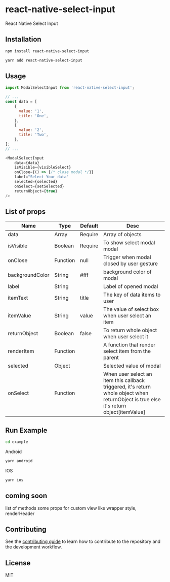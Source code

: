 # react-native-select-input

React Native Select Input

## Installation

```sh
npm install react-native-select-input
```

```sh
yarn add react-native-select-input
```

## Usage

```js
import ModalSelectInput from 'react-native-select-input';

// ...
const data = [
    {
      value: '1',
      title: 'One',
    },
    {
      value: '2',
      title: 'Two',
    },
];
// ...

<ModalSelectInput
    data={data}
    isVisible={visibleSelect}
    onClose={() => {/* close modal */}}
    label="Select Your data"
    selected={selected}
    onSelect={setSelected}
    returnObject={true}
/>
```

## List of props


|Name   | Type  |Default   |Desc   |
| ------------ | ------------ | ------------ | ------------ |
| data  | Array   |Require| Array of objects   |
| isVisible  | Boolean |Require  | To show select modal modal   |
|onClose   | Function  | null|Trigger when modal closed by user gesture    |
| backgroundColor  | String   | #fff   | background color of modal
|label   | String    |     | Label of opened modal
|itemText   | String   | title   | The key of data items to user
| itemValue  | String    | value    | The value of select box when user select an item
|returnObject   | Boolean    | false    | To return whole object when user select it
| renderItem  | Function  |    | A function that render select item from the parent
|selected|Object||Selected value of modal
|onSelect|Function|| When user select an item this callback triggered, it's return whole object when returnObject is true else it's return object[itemValue]

## Run Example

```sh
cd example
```

Android
```sh
yarn android
```

IOS
```sh
yarn ios
```

## coming soon
list of methods
some props for custom view like wrapper style, renderHeader


## Contributing

See the [contributing guide](CONTRIBUTING.md) to learn how to contribute to the repository and the development workflow.

## License

MIT
